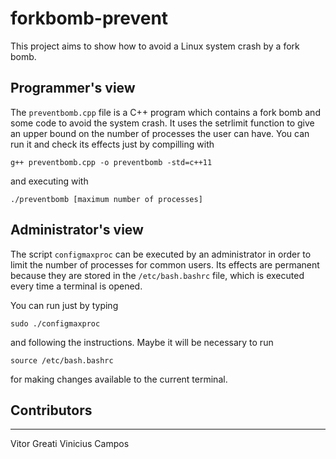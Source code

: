# forkbomb-prevent
This project aims to show how to avoid a Linux system crash by a fork bomb. 

## Programmer's view
The `preventbomb.cpp` file is a C++ program which contains a fork bomb and some code to
avoid the system crash. It uses the setrlimit function to give an upper bound on the
number of processes the user can have.
You can run it and check its effects just by compilling with

```
g++ preventbomb.cpp -o preventbomb -std=c++11
```
and executing with
```
./preventbomb [maximum number of processes]
```
## Administrator's view
The script `configmaxproc` can be executed by an administrator in order to
limit the number of processes for common users. Its effects are permanent
because they are stored in the `/etc/bash.bashrc` file, which is
executed every time a terminal is opened.

You can run just by typing
```
sudo ./configmaxproc
```
and following the instructions. Maybe it will be necessary to run
```
source /etc/bash.bashrc
```
for making changes available to the current terminal.


## Contributors ##
---
Vitor Greati
Vinicius Campos
